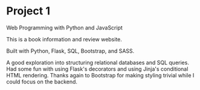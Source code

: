 # Project 1

Web Programming with Python and JavaScript

This is a book information and review website.

Built with Python, Flask, SQL, Bootstrap, and SASS.

A good exploration into structuring relational databases and SQL queries. Had some fun with using Flask's decorators and using Jinja's conditional HTML rendering. Thanks again to Bootstrap for making styling trivial while I could focus on the backend.
